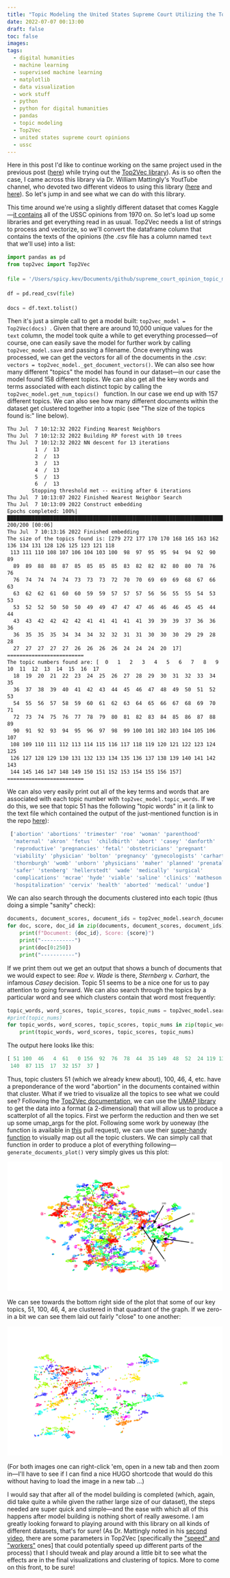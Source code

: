 ```yaml
---
title: "Topic Modeling the United States Supreme Court Utilizing the Top2Vec Library"
date: 2022-07-07 00:13:00
draft: false
toc: false
images:
tags:
  - digital humanities
  - machine learning
  - supervised machine learning
  - matplotlib
  - data visualization
  - work stuff
  - python
  - python for digital humanities
  - pandas
  - topic modeling
  - Top2Vec
  - united states supreme court opinions
  - ussc
---
```


Here in this post I'd like to continue working on the same project used in the previous post ([here](https://kspicer80.github.io/posts/2022-07-06-topic-modeling-the-ussc/)) while trying out the [Top2Vec library](https://github.com/ddangelov/Top2Vec)). As is so often the case, I came across this library via Dr. William Mattingly's YoutTube channel, who devoted two different videos to using this library ([here](https://www.youtube.com/watch?v=bEaxKSQ4Av8) and [here](https://www.youtube.com/watch?v=rmWI3xu9SII)). So let's jump in and see what we can do with this library. 

This time around we're using a slightly different dataset that comes Kaggle—[it contains](https://www.kaggle.com/datasets/gqfiddler/scotus-opinions) all of the USSC opinions from 1970 on. So let's load up some libraries and get everything read in as usual. Top2Vec needs a list of strings to process and vectorize, so we'll convert the dataframe column that contains the texts of the opinions (the .csv file has a column named ```text``` that we'll use) into a list:

``` python
import pandas as pd
from top2vec import Top2Vec

file = '/Users/spicy.kev/Documents/github/supreme_court_opinion_topic_modeling/data/opinions_since_1970.csv'

df = pd.read_csv(file)

docs = df.text.tolist()
```

Then it's just a simple call to get a model built: ```top2vec_model = Top2Vec(docs) ```. Given that there are around 10,000 unique values for the ```text``` column, the model took quite a while to get everything processed—of course, one can easily save the model for further work by calling ```top2vec_model.save``` and passing a filename. Once everything was processed, we can get the vectors for all of the documents in the .csv: ```vectors = top2vec_model._get_document_vectors()```. We can also see how many different "topics" the model has found in our dataset—in our case the model found 158 different topics. We can also get all the key words and terms associated with each distinct topic by calling the ```top2vec_model.get_num_topics() ``` function. In our case we end up with 157 different topics. We can also see how many different documents within the dataset get clustered together into a topic (see "The size of the topics found is:" line below).

```
Thu Jul  7 10:12:32 2022 Finding Nearest Neighbors
Thu Jul  7 10:12:32 2022 Building RP forest with 10 trees
Thu Jul  7 10:12:32 2022 NN descent for 13 iterations
         1  /  13
         2  /  13
         3  /  13
         4  /  13
         5  /  13
         6  /  13
        Stopping threshold met -- exiting after 6 iterations
Thu Jul  7 10:13:07 2022 Finished Nearest Neighbor Search
Thu Jul  7 10:13:09 2022 Construct embedding
Epochs completed: 100%| █████████████████████████████████████████████████████████████████████████████████████████████████████████████████████████████████████████████████████████████████████████████████████ 200/200 [00:06]
Thu Jul  7 10:13:16 2022 Finished embedding
The size of the topics found is: [279 272 177 170 170 168 165 163 162 136 134 131 128 126 125 123 121 118
 113 111 110 108 107 106 104 103 100  98  97  95  95  94  94  92  90  89
  89  89  88  88  87  85  85  85  85  83  82  82  82  80  80  78  76  76
  76  74  74  74  74  73  73  73  72  70  70  69  69  69  68  67  66  63
  63  62  62  61  60  60  59  59  57  57  57  56  56  55  55  54  53  53
  53  52  52  50  50  50  49  49  47  47  47  46  46  46  45  45  44  44
  43  43  42  42  42  42  41  41  41  41  41  39  39  39  37  36  36  36
  36  35  35  35  34  34  34  32  32  31  31  30  30  30  29  29  28  28
  27  27  27  27  27  26  26  26  26  24  24  24  20  17]
=========================
The topic numbers found are: [  0   1   2   3   4   5   6   7   8   9  10  11  12  13  14  15  16  17
  18  19  20  21  22  23  24  25  26  27  28  29  30  31  32  33  34  35
  36  37  38  39  40  41  42  43  44  45  46  47  48  49  50  51  52  53
  54  55  56  57  58  59  60  61  62  63  64  65  66  67  68  69  70  71
  72  73  74  75  76  77  78  79  80  81  82  83  84  85  86  87  88  89
  90  91  92  93  94  95  96  97  98  99 100 101 102 103 104 105 106 107
 108 109 110 111 112 113 114 115 116 117 118 119 120 121 122 123 124 125
 126 127 128 129 130 131 132 133 134 135 136 137 138 139 140 141 142 143
 144 145 146 147 148 149 150 151 152 153 154 155 156 157]
=========================
```

We can also very easily print out all of the key terms and words that are associated with each topic number with ```top2vec_model.topic_words```. If we do this, we see that topic 51 has the following "topic words" in it (a link to the text file which contained the output of the just-mentioned function is in the repo [here](https://github.com/kspicer80/ussc_topic_modeling_playground/blob/main/topic_words.txt)):

``` python
 ['abortion' 'abortions' 'trimester' 'roe' 'woman' 'parenthood'
  'maternal' 'akron' 'fetus' 'childbirth' 'abort' 'casey' 'danforth'
  'reproductive' 'pregnancies' 'fetal' 'obstetricians' 'pregnant'
  'viability' 'physician' 'bolton' 'pregnancy' 'gynecologists' 'carhart'
  'thornburgh' 'womb' 'unborn' 'physicians' 'maher' 'planned' 'prenatal'
  'safer' 'stenberg' 'hellerstedt' 'wade' 'medically' 'surgical'
  'complications' 'mcrae' 'hyde' 'viable' 'saline' 'clinics' 'matheson'
  'hospitalization' 'cervix' 'health' 'aborted' 'medical' 'undue']
```

We can also search through the documents clustered into each topic (thus doing a simple "sanity" check): 

``` python
documents, document_scores, document_ids = top2vec_model.search_documents_by_topic(topic_num=51, num_docs=5)
for doc, score, doc_id in zip(documents, document_scores, document_ids):
    print(f"Document: {doc_id}, Score: {score}")
    print("-----------")
    print(doc[0:250])
    print("-----------")
```

If we print them out we get an output that shows a bunch of documents that we would expect to see: _Roe v. Wade_ is there, _Sternberg v. Carhart_, the infamous _Casey_ decision. Topic 51 seems to be a nice one for us to pay attention to going forward. We can also search through the topics by a particular word and see which clusters contain that word most frequently:

``` python
topic_words, word_scores, topic_scores, topic_nums = top2vec_model.search_topics(keywords=["abortion"], num_topics=25)
#print(topic_nums)
for topic_words, word_scores, topic_scores, topic_nums in zip(topic_words, word_scores, topic_scores, topic_nums):
    print(topic_words, word_scores, topic_scores, topic_nums)
```

The output here looks like this:

``` python
[ 51 100  46   4  61   0 156  92  76  78  44  35 149  48  52  24 119 133
 140  87 115  17  32 157  37 ]
```

Thus, topic clusters 51 (which we already knew about), 100, 46, 4, etc. have a preponderance of the word "abortion" in the documents contained within that cluster. What if we tried to visualize all the topics to see what we could see? Following the [Top2Vec documentation](https://github.com/ddangelov/Top2Vec/blob/master/README.md), we can use the [UMAP library](https://umap-learn.readthedocs.io/en/latest/) to get the data into a format (a 2-dimensional) that will allow us to produce a scatterplot of all the topics. First we perform the reduction and then we set up some umap_args for the plot. Following some work by uoneway (the function is available in [this](https://github.com/ddangelov/Top2Vec/pull/120/commits/8a59538f63c55215eda3a366dcf7f80216f56f7c) pull request), we can use their [super-handy function](https://github.com/kspicer80/ussc_topic_modeling_playground/blob/main/testing_generate_documents_plot_function.py) to visually map out all the topic clusters. We can simply call that function in order to produce a plot of everything following—```generate_documents_plot()``` very simply gives us this plot:

![umap_plot_of_clusters](/images/imgforblogposts/post_17/all_top2vec_topics_scatterplot.png)

We can see towards the bottom right side of the plot that some of our key topics, 51, 100, 46, 4, are clustered in that quadrant of the graph. If we zero-in a bit we can see them laid out fairly "close" to one another:

![zeroed_in_umap_plot](/images/imgforblogposts/post_17/zeroing_in_on_topics_51_100_46.png)

(For both images one can right-click 'em, open in a new tab and then zoom in—I'll have to see if I can find a nice HUGO shortcode that would do this without having to load the image in a new tab ...)

I would say that after all of the model building is completed (which, again, did take quite a while given the rather large size of our dataset), the steps needed are super quick and simple—and the ease with which all of this happens after model building is nothing short of really awesome. I am greatly looking forward to playing around with this library on all kinds of different datasets, that's for sure! (As Dr. Mattingly noted in his [second video]((https://www.youtube.com/watch?v=rmWI3xu9SII)), there are some parameters in Top2Vec [specifically the ["speed" and "workers"](https://top2vec.readthedocs.io/en/latest/api.html) ones] that could potentially speed up different parts of the process) that I should tweak and play around a little bit to see what the effects are in the final visualizations and clustering of topics. More to come on this front, to be sure!

